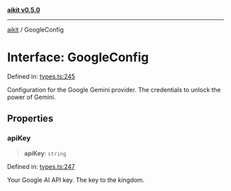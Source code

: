 [**aikit v0.5.0**](../README.md)

---

[aikit](../README.md) / GoogleConfig

# Interface: GoogleConfig

Defined in: [types.ts:245](https://github.com/chinmaymk/aikit/blob/main/src/types.ts#L245)

Configuration for the Google Gemini provider.
The credentials to unlock the power of Gemini.

## Properties

### apiKey

> **apiKey**: `string`

Defined in: [types.ts:247](https://github.com/chinmaymk/aikit/blob/main/src/types.ts#L247)

Your Google AI API key. The key to the kingdom.

